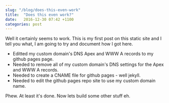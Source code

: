 ```yaml
---
slug: "/blog/does-this-even-work"
title:  "Does this even work?"
date:   2016-12-30 07:42 +1100
categories: post
---
```

Well it certainly seems to work. This is my first post on this static site and I tell you what, I am going to try and document how I got here.

* Editted my custom domain's DNS Apex and WWW A records to my github pages page.
* Needed to remove all of my custom domain's DNS settings for the Apex and WWW A records.
* Needed to create a CNAME file for github pages - well jekyll.
* Needed to edit the github pages repo site to use my custom domain name.

Phew. At least it's done. Now lets build some other stuff eh.
